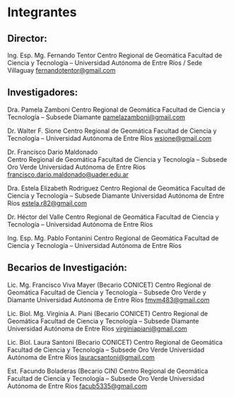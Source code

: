 # Integrantes
## Director:

Ing. Esp. Mg. Fernando Tentor
Centro Regional de Geomática
Facultad de Ciencia y Tecnología – Universidad Autónoma de Entre Ríos / Sede Villaguay
fernandotentor@gmail.com
 
## Investigadores:

Dra. Pamela Zamboni
Centro Regional de Geomática
Facultad de Ciencia y Tecnología – Subsede Diamante
pamelazamboni@gmail.com

Dr. Walter F. Sione
Centro Regional de Geomática
Facultad de Ciencia y Tecnología – Universidad Autónoma de Entre Ríos
wsione@gmail.com

Dr. Francisco Dario Maldonado       
Centro Regional de Geomática
Facultad de Ciencia y Tecnología – Subsede Oro Verde
Universidad Autónoma de Entre Ríos
francisco.dario.maldonado@uader.edu.ar

Dra. Estela Elizabeth Rodriguez
Centro Regional de Geomática
Facultad de Ciencia y Tecnología – Subsede Diamante
Universidad Autónoma de Entre Ríos
estela.r82@gmail.com

Dr. Héctor del Valle
Centro Regional de Geomática
Facultad de Ciencia y Tecnología – Universidad Autónoma de Entre Ríos

Ing. Esp. Mg. Pablo Fontanini
Centro Regional de Geomática
Facultad de Ciencia y Tecnología – Universidad Autónoma de Entre Ríos

## Becarios de Investigación:

Lic. Mg. Francisco Viva Mayer (Becario CONICET)
Centro Regional de Geomática
Facultad de Ciencia y Tecnología – Subsede Oro Verde y Diamante
Universidad Autónoma de Entre Ríos
fmvm483@gmail.com

Lic. Biol. Mg. Virginia A. Piani (Becario CONICET)
Centro Regional de Geomática
Facultad de Ciencia y Tecnología – Subsede Diamante
Universidad Autónoma de Entre Ríos
virginiapiani@gmail.com

Lic. Biol. Laura Santoni (Becario CONICET)
Centro Regional de Geomática
Facultad de Ciencia y Tecnología – Subsede Oro Verde
Universidad Autónoma de Entre Ríos
lauracsantoni@gmail.com

Est. Facundo Boladeras (Becario CIN)
Centro Regional de Geomática
Facultad de Ciencia y Tecnología – Subsede Oro Verde
Universidad Autónoma de Entre Ríos
facub5335@gmail.com
